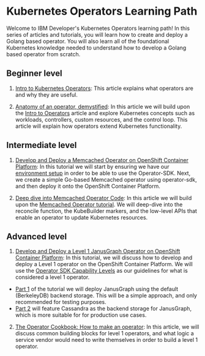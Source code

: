# Kubernetes Operators Learning Path

Welcome to IBM Developer's Kubernetes Operators learning path! In this series of articles and tutorials, you will learn how to create and 
deploy a Golang based operator. You will also learn all of the foundational Kubernetes knowledge needed to understand how to develop
a Golang based operator from scratch. 

## Beginner level
1. [Intro to Kubernetes Operators](https://github.ibm.com/TT-ISV-org/operator/blob/main/INTRO_TO_OPERATORS.md): This article explains what operators 
are and why they are useful.

2. [Anatomy of an operator, demystified](https://github.ibm.com/TT-ISV-org/operator/blob/main/articles/demystified.md): In this article we will build upon the [Intro to Operators](https://github.ibm.com/TT-ISV-org/operator/blob/main/INTRO_TO_OPERATORS.md) article and explore Kubernetes concepts such as workloads, controllers, custom resources, and the control loop. This article will explain how operators extend
Kubernetes functionality. 

## Intermediate level

1. [Develop and Deploy a Memcached Operator on OpenShift Container Platform](https://github.ibm.com/TT-ISV-org/operator/blob/main/BEGINNER_TUTORIAL.md): 
In this tutorial we will start by ensuring we have our [environment setup](https://github.ibm.com/TT-ISV-org/operator/blob/main/installation.md) in order to be able to use the Operator-SDK. Next, we create a simple Go-based Memcached operator using operator-sdk, and then deploy it onto the OpenShift Container Platform. 

2. [Deep dive into Memcached Operator Code](https://github.ibm.com/TT-ISV-org/operator/blob/main/INTERMEDIATE_TUTORIAL.md): In this article we will build upon the [Memcached Operator tutorial](https://github.ibm.com/TT-ISV-org/operator/blob/main/BEGINNER_TUTORIAL.md). We will deep-dive into the reconcile function, the KubeBuilder markers, and the low-level APIs that enable an operator to update Kubernetes resources.

## Advanced level

1. [Develop and Deploy a Level 1 JanusGraph Operator on OpenShift Container Platform](https://github.ibm.com/TT-ISV-org/operator/blob/main/articles/level-1-operator.md): 
In this tutorial, we will discuss how to develop and deploy a Level 1 operator on the OpenShift Container Platform. We will use the 
[Operator SDK Capability Levels](https://operatorframework.io/operator-capabilities/) as our guidelines for what is considered a 
level 1 operator. 
- [Part 1](https://github.ibm.com/TT-ISV-org/operator/blob/main/articles/level-1-operator.md) of the tutorial we will deploy JanusGraph using the default (BerkeleyDB) backend storage. This will be a simple approach, and only recommended for testing purposes.
- [Part 2](https://github.ibm.com/TT-ISV-org/janusgraph-operator/blob/main/articles/level-1-janusgraph.md) will feature Cassandra as the backend storage for JanusGraph, which is more suitable for for production use cases. 

2. [The Operator Cookbook: How to make an operator](https://github.ibm.com/TT-ISV-org/operator/blob/main/articles/similarities_in_operators.md): In this article, we will discuss common building blocks for level 1 operators, and what logic a service vendor would need to write themselves in order to build a level 1 operator.




